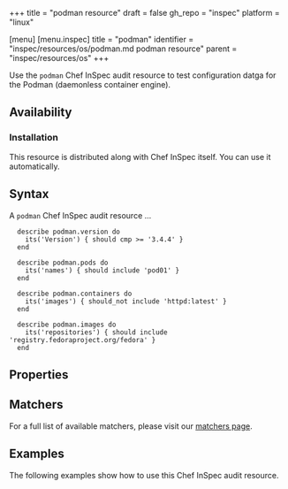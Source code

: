 +++
title = "podman resource"
draft = false
gh_repo = "inspec"
platform = "linux"

[menu]
  [menu.inspec]
    title = "podman"
    identifier = "inspec/resources/os/podman.md podman resource"
    parent = "inspec/resources/os"
+++

Use the `podman` Chef InSpec audit resource to test configuration datga for the Podman (daemonless container engine).


## Availability

### Installation

This resource is distributed along with Chef InSpec itself. You can use it automatically.

## Syntax

A `podman` Chef InSpec audit resource ...

      describe podman.version do
        its('Version') { should cmp >= '3.4.4' }
      end

      describe podman.pods do
        its('names') { should include 'pod01' }
      end
      
      describe podman.containers do
        its('images') { should_not include 'httpd:latest' }
      end

      describe podman.images do
        its('repositories') { should include 'registry.fedoraproject.org/fedora' }
      end

## Properties


## Matchers

For a full list of available matchers, please visit our [matchers page](https://docs.chef.io/inspec/matchers/).


## Examples

The following examples show how to use this Chef InSpec audit resource.


